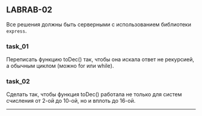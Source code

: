 ## LABRAB-02  

Все решения должны быть серверными с использованием библиотеки `express`.  

### task_01  

Переписать функцию toDec() так, чтобы она искала ответ не рекурсией, а обычным циклом (можно for или while).  

### task_02  

Сделать так, чтобы функция toDec() работала не только для систем счисления от 2-ой до 10-ой, но и вплоть до 16-ой.  

---  
